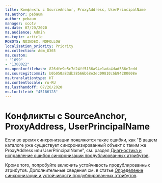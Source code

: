 ```yaml
---
title: Конфликты с SourceAnchor, ProxyAddress, UserPrincipalName
ms.author: pebaum
author: pebaum
manager: scotv
ms.date: 07/20/2020
ms.audience: Admin
ms.topic: article
ROBOTS: NOINDEX, NOFOLLOW
localization_priority: Priority
ms.collection: Adm_O365
ms.custom:
- "1699"
- "1300022"
ms.openlocfilehash: 826dfe9e5c7d24ff5186a94e1ada4dad536e7edd
ms.sourcegitcommit: b0b050a83db28566b68e3ec09810c6b94280008e
ms.translationtype: HT
ms.contentlocale: ru-RU
ms.lasthandoff: 07/20/2020
ms.locfileid: "45186128"
---
```

# <a name="conflicts-with-sourceanchor-proxyaddress-userprincipalname"></a>Конфликты с SourceAnchor, ProxyAddress, UserPrincipalName

Если во время синхронизации появляются такие ошибки, как "В вашем каталоге уже существует синхронизированный объект с таким же ProxyAddress или UserPrincipalName", см. раздел [Диагностика и исправление ошибок синхронизации продублированных атрибутов](https://docs.microsoft.com/azure/active-directory/hybrid/how-to-connect-health-diagnose-sync-errors).

Кроме того, попробуйте включить устойчивость продублированных атрибутов. Дополнительные сведения см. в статье [Определение синхронизации и устойчивости продублированных атрибутов](https://aka.ms/duplicateattributeresiliency).